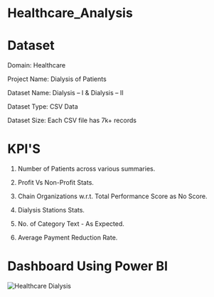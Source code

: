 # Healthcare_Analysis

# Dataset
Domain: Healthcare

Project Name: Dialysis of Patients

Dataset Name: Dialysis – I & Dialysis – II

Dataset Type: CSV Data

Dataset Size: Each CSV file has 7k+ records




# KPI'S

1. Number of Patients across various summaries.

2. Profit Vs Non-Profit Stats.

3. Chain Organizations w.r.t. Total Performance Score as No Score.

4. Dialysis Stations Stats.

5. No. of Category Text - As Expected.

6. Average Payment Reduction Rate.




# Dashboard Using Power BI

![Healthcare Dialysis](https://github.com/adityawasankar1/Healthcare_Analysis/assets/121103358/293f6f62-49f7-49c0-bdef-691a769106c0)
